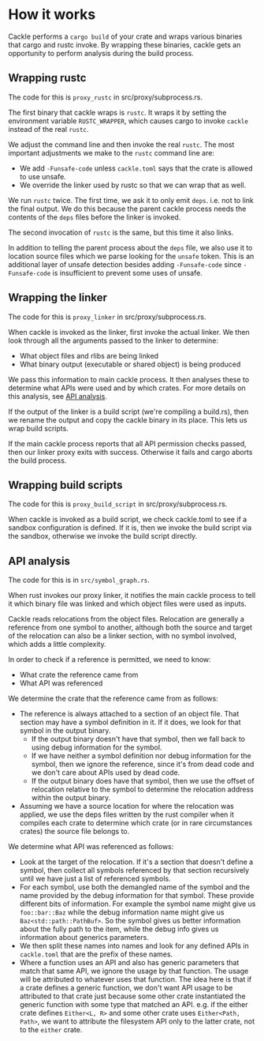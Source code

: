 # How it works

Cackle performs a `cargo build` of your crate and wraps various binaries that cargo and rustc
invoke. By wrapping these binaries, cackle gets an opportunity to perform analysis during the build
process.

## Wrapping rustc

The code for this is `proxy_rustc` in src/proxy/subprocess.rs.

The first binary that cackle wraps is `rustc`. It wraps it by setting the environment variable
`RUSTC_WRAPPER`, which causes cargo to invoke `cackle` instead of the real `rustc`.

We adjust the command line and then invoke the real `rustc`. The most important adjustments we make
to the `rustc` command line are:

* We add `-Funsafe-code` unless `cackle.toml` says that the crate is allowed to use unsafe.
* We override the linker used by rustc so that we can wrap that as well.

We run `rustc` twice. The first time, we ask it to only emit `deps`. i.e. not to link the final
output. We do this because the parent cackle process needs the contents of the `deps` files before
the linker is invoked.

The second invocation of `rustc` is the same, but this time it also links.

In addition to telling the parent process about the `deps` file, we also use it to location source
files which we parse looking for the `unsafe` token. This is an additional layer of unsafe detection
besides adding `-Funsafe-code` since `-Funsafe-code` is insufficient to prevent some uses of unsafe.

## Wrapping the linker

The code for this is `proxy_linker` in src/proxy/subprocess.rs.

When cackle is invoked as the linker, first invoke the actual linker. We then look through all the
arguments passed to the linker to determine:

* What object files and rlibs are being linked
* What binary output (executable or shared object) is being produced

We pass this information to main cackle process. It then analyses these to determine what APIs were
used and by which crates. For more details on this analysis, see [API analysis](#api-analysis).

If the output of the linker is a build script (we're compiling a build.rs), then we rename the
output and copy the cackle binary in its place. This lets us wrap build scripts.

If the main cackle process reports that all API permission checks passed, then our linker proxy
exits with success. Otherwise it fails and cargo aborts the build process.

## Wrapping build scripts

The code for this is `proxy_build_script` in src/proxy/subprocess.rs.

When cackle is invoked as a build script, we check cackle.toml to see if a sandbox configuration is
defined. If it is, then we invoke the build script via the sandbox, otherwise we invoke the build
script directly.

## API analysis

The code for this is in `src/symbol_graph.rs`.

When rust invokes our proxy linker, it notifies the main cackle process to tell it which binary file
was linked and which object files were used as inputs.

Cackle reads relocations from the object files. Relocation are generally a reference from one symbol
to another, although both the source and target of the relocation can also be a linker section, with
no symbol involved, which adds a little complexity.

In order to check if a reference is permitted, we need to know:

* What crate the reference came from
* What API was referenced

We determine the crate that the reference came from as follows:

* The reference is always attached to a section of an object file. That section may have a symbol
  definition in it. If it does, we look for that symbol in the output binary.
  * If the output binary doesn't have that symbol, then we fall back to using debug information for
    the symbol.
  * If we have neither a symbol definition nor debug information for the symbol, then we ignore the
    reference, since it's from dead code and we don't care about APIs used by dead code.
  * If the output binary does have that symbol, then we use the offset of relocation relative to the
    symbol to determine the relocation address within the output binary.
* Assuming we have a source location for where the relocation was applied, we use the deps files
  written by the rust compiler when it compiles each crate to determine which crate (or in rare
  circumstances crates) the source file belongs to.

We determine what API was referenced as follows:

* Look at the target of the relocation. If it's a section that doesn't define a symbol, then collect
  all symbols referenced by that section recursively until we have just a list of referenced symbols.
* For each symbol, use both the demangled name of the symbol and the name provided by the debug
  information for that symbol. These provide different bits of information. For example the symbol
  name might give us `foo::bar::Baz` while the debug information name might give us
  `Baz<std::path::PathBuf>`. So the symbol gives us better information about the fully path to the
  item, while the debug info gives us information about generics parameters.
* We then split these names into names and look for any defined APIs in `cackle.toml` that are the
  prefix of these names.
* Where a function uses an API and also has generic parameters that match that same API, we ignore
  the usage by that function. The usage will be attributed to whatever uses that function. The idea
  here is that if a crate defines a generic function, we don't want API usage to be attributed to
  that crate just because some other crate instantiated the generic function with some type that
  matched an API. e.g. if the either crate defines `Either<L, R>` and some other crate uses
  `Either<Path, Path>`, we want to attribute the filesystem API only to the latter crate, not to the
  `either` crate.
